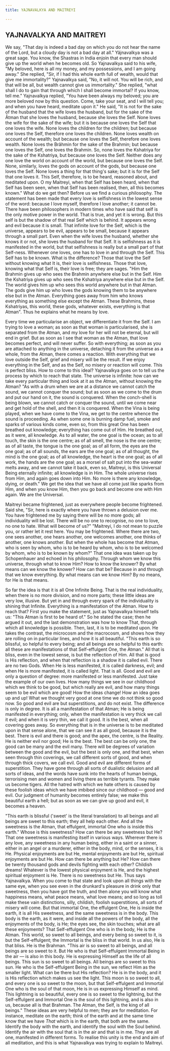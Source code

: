 ```yaml
---
title: YAJNAVALKYA AND MAITREYI

---
```





  

## YAJNAVALKYA AND MAITREYI

We say, "That day is indeed a bad day on which you do not hear the name
of the Lord, but a cloudy day is not a bad day at all." Yâjnavalkya was
a great sage. You know, the Shastras in India enjoin that every man
should give up the world when he becomes old. So Yajnavalkya said to his
wife, "My beloved, here is all my money, and my possessions, and I am
going away." She replied, "Sir, if I had this whole earth full of
wealth, would that give me immortality?" Yajnavalkya said, "No, it will
not. You will be rich, and that will be all, but wealth cannot give us
immortality." She replied, "what shall I do to gain that through which I
shall become immortal? If you know, tell me." Yajnavalkya replied, "You
have been always my beloved; you are more beloved now by this question.
Come, take your seat, and I will tell you; and when you have heard,
meditate upon it." He said, "It is not for the sake of the husband that
the wife loves the husband, but for the sake of the Âtman that she loves
the husband, because she loves the Self. None loves the wife for the
sake of the wife; but it is because one loves the Self that one loves
the wife. None loves the children for the children; but because one
loves the Self, therefore one loves the children. None loves wealth on
account of the wealth; but because one loves the Self, therefore one
loves wealth. None loves the Brâhmin for the sake of the Brahmin; but
because one loves the Self, one loves the Brahmin. So, none loves the
Kshatriya for the sake of the Kshatriya, but because one loves the Self.
Neither does any one love the world on account of the world, but because
one loves the Self. None, similarly, loves the gods on account of the
gods, but because one loves the Self. None loves a thing for that
thing's sake; but it is for the Self that one loves it. This Self,
therefore, is to be heard, reasoned about, and meditated upon. O my
Maitreyi, when that Self has been heard, when that Self has been seen,
when that Self has been realised, then, all this becomes known." What do
we get then? Before us we find a curious philosophy. The statement has
been made that every love is selfishness in the lowest sense of the
word: because I love myself, therefore I love another; it cannot be.
There have been philosophers in modern times who have said that self is
the only motive power in the world. That is true, and yet it is wrong.
But this self is but the shadow of that real Self which is behind. It
appears wrong and evil because it is small. That infinite love for the
Self, which is the universe, appears to be evil, appears to be small,
because it appears through a small part. Even when the wife loves the
husband, whether she knows it or not, she loves the husband for that
Self. It is selfishness as it is manifested in the world, but that
selfishness is really but a small part of that Self-ness. Whenever one
loves, one has to love in and through the Self. This Self has to be
known. What is the difference? Those that love the Self without knowing
what It is, their love is selfishness. Those that love, knowing what
that Self is, their love is free; they are sages. "Him the Brahmin gives
up who sees the Brahmin anywhere else but in the Self. Him the Kshatriya
gives up who sees the Kshatriya anywhere else but in the Self. The world
gives him up who sees this world anywhere but in that Atman. The gods
give him up who loves the gods knowing them to be anywhere else but in
the Atman. Everything goes away from him who knows everything as
something else except the Atman. These Brahmins, these Kshatriyas, this
world, these gods, whatever exists, everything is that Atman". Thus he
explains what he means by love.

Every time we particularise an object, we differentiate it from the
Self. I am trying to love a woman; as soon as that woman is
particularised, she is separated from the Atman, and my love for her
will not be eternal, but will end in grief. But as soon as I see that
woman as the Atman, that love becomes perfect, and will never suffer. So
with everything; as soon as you are attached to anything in the
universe, detaching it from the universe as a whole, from the Atman,
there comes a reaction. With everything that we love outside the Self,
grief and misery will be the result. If we enjoy everything in the Self,
and as the Self, no misery or reaction will come. This is perfect bliss.
How to come to this ideal? Yajnavalkya goes on to tell us the process by
which to reach that state. The universe is infinite: how can we take
every particular thing and look at it as the Atman, without knowing the
Atman? "As with a drum when we are at a distance we cannot catch the
sound, we cannot conquer the sound; but as soon as we come to the drum
and put our hand on it, the sound is conquered. When the conch-shell is
being blown, we cannot catch or conquer the sound, until we come near
and get hold of the shell, and then it is conquered. When the Vina is
being played, when we have come to the Vina, we get to the centre whence
the sound is proceeding. As when some one is burning damp fuel, smoke
and sparks of various kinds come, even so, from this great One has been
breathed out knowledge; everything has come out of Him. He breathed out,
as it were, all knowledge. As to all water, the one goal is the ocean;
as to all touch, the skin is the one centre; as of all smell, the nose
is the one centre; as of all taste, the tongue is the one goal; as of
all form, the eyes are the one goal; as of all sounds, the ears are the
one goal; as of all thought, the mind is the one goal; as of all
knowledge, the heart is the one goal; as of all work, the hands are the
one goal; as a morsel of salt put into the sea-water melts away, and we
cannot take it back, even so, Maitreyi, is this Universal Being
eternally infinite; all knowledge is in Him. The whole universe rises
from Him, and again goes down into Him. No more is there any knowledge,
dying, or death." We get the idea that we have all come just like sparks
from Him, and when you know Him, then you go back and become one with
Him again. We are the Universal.

Maitreyi became frightened, just as everywhere people become frightened.
Said she, "Sir, here is exactly where you have thrown a delusion over
me. You have frightened me by saying there will be no more gods; all
individuality will be lost. There will be no one to recognise, no one to
love, no one to hate. What will become of us?" "Maitreyi, I do not mean
to puzzle you, or rather let it rest here. You may be frightened. Where
there are two, one sees another, one hears another, one welcomes
another, one thinks of another, one knows another. But when the whole
has become that Atman, who is seen by whom, who is to be heard by whom,
who is to be welcomed by whom, who is to be known by whom?" That one
idea was taken up by Schopenhauer and echoed in his philosophy. Through
whom we know this universe, through what to know Him? How to know the
knower? By what means can we know the knower? How can that be? Because
in and through that we know everything. By what means can we know Him?
By no means, for He is that means.

So far the idea is that it is all One Infinite Being. That is the real
individuality, when there is no more division, and no more parts; these
little ideas are very low, illusive. But yet in and through every spark
of the individuality is shining that Infinite. Everything is a
manifestation of the Atman. How to reach that? First you make the
statement, just as Yajnavalkya himself tells us: "This Atman is first to
be heard of." So he stated the case; then he argued it out, and the last
demonstration was how to know That, through which all knowledge is
possible. Then, last, it is to be meditated upon. He takes the contrast,
the microcosm and the macrocosm, and shows how they are rolling on in
particular lines, and how it is all beautiful. "This earth is so
blissful, so helpful to every being; and all beings are so helpful to
this earth: all these are manifestations of that Self-effulgent One, the
Atman." All that is bliss, even in the lowest sense, is but the
reflection of Him. All that is good is His reflection, and when that
reflection is a shadow it is called evil. There are no two Gods. When He
is less manifested, it is called darkness, evil; and when He is more
manifested, it is called light. That is all. Good and evil are only a
question of degree: more manifested or less manifested. Just take the
example of our own lives. How many things we see in our childhood which
we think to be good, but which really are evil, and how many things seem
to be evil which are good! How the ideas change! How an idea goes up and
up! What we thought very good at one time we do not think so good now.
So good and evil are but superstitions, and do not exist. The difference
is only in degree. It is all a manifestation of that Atman; He is being
manifested in everything; only, when the manifestation is very thick we
call it evil; and when it is very thin, we call it good. It is the best,
when all covering goes away. So everything that is in the universe is to
be meditated upon in that sense alone, that we can see it as all good,
because it is the best. There is evil and there is good; and the apex,
the centre, is the Reality. He is neither evil nor good; He is the best.
The best can be only one, the good can be many and the evil many. There
will be degrees of variation between the good and the evil, but the best
is only one, and that best, when seen through thin coverings, we call
different sorts of good, and when through thick covers, we call evil.
Good and evil are different forms of superstition. They have gone
through all sorts of dualistic delusion and all sorts of ideas, and the
words have sunk into the hearts of human beings, terrorising men and
women and living there as terrible tyrants. They make us become tigers.
All the hatred with which we hate others is caused by these foolish
ideas which we have imbibed since our childhood — good and evil. Our
judgment of humanity becomes entirely false; we make this beautiful
earth a hell; but as soon as we can give up good and evil, it becomes a
heaven.

"This earth is blissful ('sweet' is the literal translation) to all
beings and all beings are sweet to this earth; they all help each other.
And all the sweetness is the Atman, that effulgent, immortal One who is
inside this earth." Whose is this sweetness? How can there be any
sweetness but He? That one sweetness is manifesting itself in various
ways. Wherever there is any love, any sweetness in any human being,
either in a saint or a sinner, either in an angel or a murderer, either
in the body, mind, or the senses, it is He. Physical enjoyments are but
He, mental enjoyments are but He, spiritual enjoyments are but He. How
can there be anything but He? How can there be twenty thousand gods and
devils fighting with each other? Childish dreams! Whatever is the lowest
physical enjoyment is He, and the highest spiritual enjoyment is He.
There is no sweetness but He. Thus says Yajnavalkya. When you come to
that state and look upon all things with the same eye, when you see even
in the drunkard's pleasure in drink only that sweetness, then you have
got the truth, and then alone you will know what happiness means, what
peace means, what love means; and so long as toll make these vain
distinctions, silly, childish, foolish superstitions, all sorts of
misery will come. But that immortal One, the effulgent One, He is inside
the earth, it is all His sweetness, and the same sweetness is in the
body. This body is the earth, as it were, and inside all the powers of
the body, all the enjoyments of the body, is He; the eyes see, the skin
touches; what are all these enjoyments? That Self-effulgent One who is
in the body, He is the Atman. This world, so sweet to all beings, and
every being so sweet to it, is but the Self-effulgent; the Immortal is
the bliss in that world. In us also, He is that bliss. He is the
Brahman. "This air is so sweet to all beings, and all beings are so
sweet to it. But He who is that Self-effulgent Immortal Being in the air
— is also in this body. He is expressing Himself as the life of all
beings. This sun is so sweet to all beings. All beings are so sweet to
this sun. He who is the Self-effulgent Being in the sun, we reflect Him
as the smaller light. What can be there but His reflection? He is in the
body, and it is His reflection which makes us see the light. This moon
is so sweet to all, and every one is so sweet to the moon, but that
Self-effulgent and Immortal One who is the soul of that moon, He is in
us expressing Himself as mind. This lightning is so beautiful, every one
is so sweet to the lightning, but the Self-effulgent and Immortal One is
the soul of this lightning, and is also in us, because all is that
Brahman. The Atman, the Self, is the king of all beings." These ideas
are very helpful to men; they are for meditation. For instance, meditate
on the earth; think of the earth and at the same time know that we have
*That* which is in the earth, that both are the same. Identify the body
with the earth, and identify the soul with the Soul behind. Identify the
air with the soul that is in the air and that is in me. They are all
one, manifested in different forms. To realise this unity is the end and
aim of all meditation, and this is what Yajnavalkya was trying to
explain to Maitreyi.


